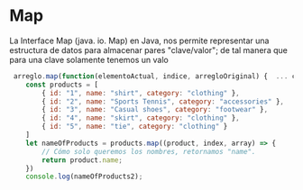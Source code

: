 # Map

La Interface Map (java. io. Map) en Java, nos permite representar una estructura de datos para almacenar pares "clave/valor"; de tal manera que para una clave solamente tenemos un valo


```javascript
 arreglo.map(function(elementoActual, indice, arregloOriginal) {  ... código });
    const products = [
        { id: "1", name: "shirt", category: "clothing" },
        { id: "2", name: "Sports Tennis", category: "accessories" },
        { id: "3", name: "Casual shoes", category: "footwear" },
        { id: "4", name: "skirt", category: "clothing" },
        { id: "5", name: "tie", category: "clothing" }
    ]
    let nameOfProducts = products.map((product, index, array) => {
        // Cómo solo queremos los nombres, retornamos "name".
        return product.name;
    })
    console.log(nameOfProducts2);
```

